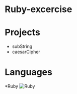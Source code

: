 # Ruby-excercise


# Projects
* subString
* caesarCipher

# Languages
*Ruby ![Ruby](https://github.com/Revanthrockie/Ruby-excercise/assets/67476827/580cc54d-177d-45c5-99a3-c2605f7de5d2)

       
